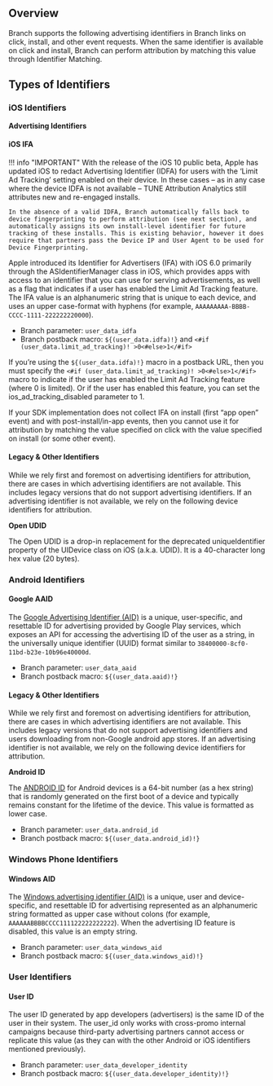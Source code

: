 ## Overview

Branch supports the following advertising identifiers in Branch links on click, install, and other event requests. When the same identifier is available on click and install, Branch can perform attribution by matching this value through Identifier Matching.

## Types of Identifiers

### iOS Identifiers

**Advertising Identifiers**

#### iOS IFA

!!! info "IMPORTANT"
	With the release of the iOS 10 public beta, Apple has updated iOS to redact Advertising Identifier (IDFA) for users with the ‘Limit Ad Tracking’ setting enabled on their device. In these cases – as in any case where the device IDFA is not available – TUNE Attribution Analytics still attributes new and re-engaged installs.

	In the absence of a valid IDFA, Branch automatically falls back to device fingerprinting to perform attribution (see next section), and automatically assigns its own install-level identifier for future tracking of these installs. This is existing behavior, however it does require that partners pass the Device IP and User Agent to be used for Device Fingerprinting.

Apple introduced its Identifier for Advertisers (IFA) with iOS 6.0 primarily through the ASIdentifierManager class in iOS, which provides apps with access to an identifier that you can use for serving advertisements, as well as a flag that indicates if a user has enabled the Limit Ad Tracking feature. The IFA value is an alphanumeric string that is unique to each device, and uses an upper case-format with hyphens (for example, `AAAAAAAAA-BBBB-CCCC-1111-222222220000`).

- Branch parameter: `user_data_idfa`
- Branch postback macro: `${(user_data.idfa)!}` and `<#if (user_data.limit_ad_tracking)! >0<#else>1</#if>`

If you’re using the `${(user_data.idfa)!}` macro in a postback URL, then you must specify the `<#if (user_data.limit_ad_tracking)! >0<#else>1</#if>` macro to indicate if the user has enabled the Limit Ad Tracking feature (where 0 is limited). Or if the user has enabled this feature, you can set the ios_ad_tracking_disabled parameter to 1.

If your SDK implementation does not collect IFA on install (first “app open” event) and with post-install/in-app events, then you cannot use it for attribution by matching the value specified on click with the value specified on install (or some other event).

#### Legacy & Other Identifiers

While we rely first and foremost on advertising identifiers for attribution, there are cases in which advertising identifiers are not available.  This includes legacy versions that do not support advertising identifiers. If an advertising identifier is not available, we rely on the following device identifiers for attribution.

**Open UDID**

The Open UDID is a drop-in replacement for the deprecated uniqueIdentifier property of the UIDevice class on iOS (a.k.a. UDID). It is a 40-character long hex value (20 bytes).

### Android Identifiers

#### Google AAID

The [Google Advertising Identifier (AID)](https://developer.android.com/google/play-services/id.html) is a unique, user-specific, and resettable ID for advertising provided by Google Play services, which exposes an API for accessing the advertising ID of the user as a string, in the universally unique identifier (UUID) format similar to `38400000-8cf0-11bd-b23e-10b96e40000d`.

- Branch parameter: `user_data_aaid`
- Branch postback macro: `${(user_data.aaid)!}`

#### Legacy & Other Identifiers

While we rely first and foremost on advertising identifiers for attribution, there are cases in which advertising identifiers are not available.  This includes legacy versions that do not support advertising identifiers and users downloading from non-Google android app stores. If an advertising identifier is not available, we rely on the following device identifiers for attribution.

**Android ID**

The [ANDROID ID](http://developer.android.com/reference/android/provider/Settings.Secure.html#ANDROID_ID) for Android devices is a 64-bit number (as a hex string) that is randomly generated on the first boot of a device and typically remains constant for the lifetime of the device. This value is formatted as lower case.

- Branch parameter: `user_data.android_id`
- Branch postback macro: `${(user_data.android_id)!}`

### Windows Phone Identifiers

#### Windows AID
The [Windows advertising identifier (AID)](http://msdn.microsoft.com/en-us/library/windows/apps/windows.system.userprofile.advertisingmanager.advertisingid.aspx) is a unique, user and device-specific, and resettable ID for advertising represented as an alphanumeric string formatted as upper case without colons (for example, `AAAAAABBBBCCCC111122222222222`). When the advertising ID feature is disabled, this value is an empty string.

- Branch parameter: `user_data_windows_aid`
- Branch postback macro: `${(user_data.windows_aid)!}`

### User Identifiers

#### User ID

The user ID generated by app developers (advertisers) is the same ID of the user in their system. The user_id only works with cross-promo internal campaigns because third-party advertising partners cannot access or replicate this value (as they can with the other Android or iOS identifiers mentioned previously).

- Branch parameter: `user_data_developer_identity`
- Branch postback macro: `${(user_data.developer_identity)!}`
